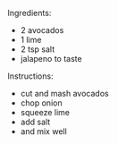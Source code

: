 Ingredients:
- 2 avocados
- 1 lime
- 2 tsp salt
- jalapeno to taste

Instructions:
- cut and mash avocados
- chop onion
- squeeze lime
- add salt
- and mix well
